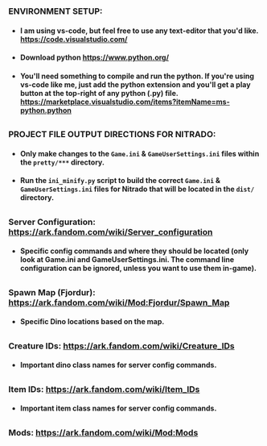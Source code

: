### ENVIRONMENT SETUP:
- #### I am using vs-code, but feel free to use any text-editor that you'd like. https://code.visualstudio.com/
- #### Download python https://www.python.org/
- #### You'll need something to compile and run the python. If you're using vs-code like me, just add the python extension and you'll get a play button at the top-right of any python (.py) file. https://marketplace.visualstudio.com/items?itemName=ms-python.python

##
### PROJECT FILE OUTPUT DIRECTIONS FOR NITRADO:
- #### Only make changes to the ```Game.ini``` & ```GameUserSettings.ini``` files within the ```pretty/***``` directory.
- #### Run the ```ini_minify.py``` script to build the correct ```Game.ini``` & ```GameUserSettings.ini``` files for Nitrado that will be located in the ```dist/``` directory.

##
### Server Configuration: https://ark.fandom.com/wiki/Server_configuration
- #### Specific config commands and where they should be located (only look at Game.ini and GameUserSettings.ini. The command line configuration can be ignored, unless you want to use them in-game).

##
### Spawn Map (Fjordur): https://ark.fandom.com/wiki/Mod:Fjordur/Spawn_Map
- #### Specific Dino locations based on the map.

##
### Creature IDs: https://ark.fandom.com/wiki/Creature_IDs
- #### Important dino class names for server config commands.

##
### Item IDs: https://ark.fandom.com/wiki/Item_IDs
- #### Important item class names for server config commands.

##
### Mods: https://ark.fandom.com/wiki/Mod:Mods
